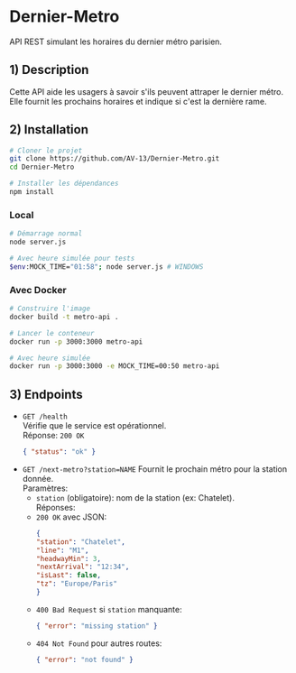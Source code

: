 # Dernier-Metro

API REST simulant les horaires du dernier métro parisien.

## 1) Description

Cette API aide les usagers à savoir s'ils peuvent attraper le dernier métro. Elle fournit les prochains horaires et indique si c'est la dernière rame.

## 2) Installation

```bash
# Cloner le projet
git clone https://github.com/AV-13/Dernier-Metro.git
cd Dernier-Metro

# Installer les dépendances
npm install
```
### Local

```bash
# Démarrage normal
node server.js

# Avec heure simulée pour tests
$env:MOCK_TIME="01:58"; node server.js # WINDOWS
```

### Avec Docker

```bash
# Construire l'image
docker build -t metro-api .

# Lancer le conteneur
docker run -p 3000:3000 metro-api

# Avec heure simulée
docker run -p 3000:3000 -e MOCK_TIME=00:50 metro-api
```

## 3) Endpoints
- `GET /health`  
  Vérifie que le service est opérationnel.  
  Réponse: `200 OK`  
  ```json
  { "status": "ok" }
  ```
- `GET /next-metro?station=NAME`
    Fournit le prochain métro pour la station donnée.  
    Paramètres:
    - `station` (obligatoire): nom de la station (ex: Chatelet).  
    Réponses:
    - `200 OK` avec JSON:
        ```json
        {
        "station": "Chatelet",
        "line": "M1",
        "headwayMin": 3,
        "nextArrival": "12:34",
        "isLast": false,
        "tz": "Europe/Paris"
        }
        ```
    - `400 Bad Request` si `station` manquante:
        ```json
        { "error": "missing station" }
        ```
    - `404 Not Found` pour autres routes:
        ```json
        { "error": "not found" }
        ```